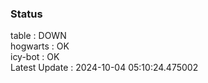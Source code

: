### Status


table : DOWN  
hogwarts : OK  
icy-bot : OK  
Latest Update : 2024-10-04 05:10:24.475002
